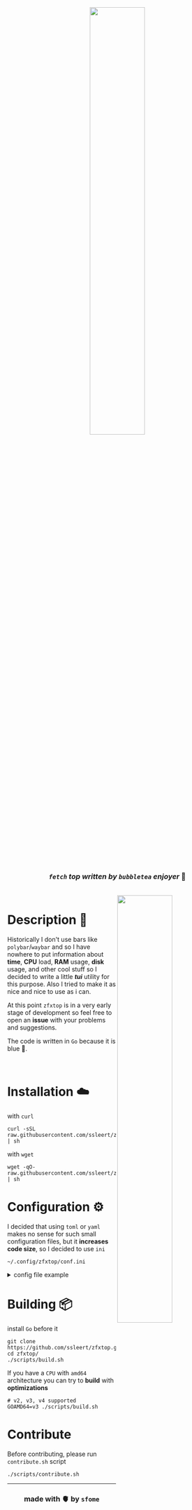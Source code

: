 <div align="center">
<img src="https://github.com/ssleert/zfxtop/blob/master/assets/images/logo.png" width="50%">


### *`fetch`  top written by `bubbletea` enjoyer* :dolphin:

<br>
</div>

<img src="https://github.com/ssleert/zfxtop/blob/master/assets/images/ui.png" width="50%" align="right">

# Description 📖
Historically I don't use bars like `polybar`/`waybar` and so I have nowhere to put information about **time**, **CPU** load, **RAM** usage, **disk** usage, and other cool stuff so I decided to write a little ***tui*** utility for this purpose. Also I tried to make it as nice and nice to use as i can.

At this point `zfxtop` is in a very early stage of development so feel free to open an **issue** with your problems and suggestions.

The code is written in `Go` because it is blue :cup_with_straw:.

<br>

# Installation ☁️
with `curl`
```fish
curl -sSL raw.githubusercontent.com/ssleert/zfxtop/master/install.sh | sh
```
with `wget`
```fish
wget -qO- raw.githubusercontent.com/ssleert/zfxtop/master/install.sh | sh
```

# Configuration ⚙️
I decided that using `toml` or `yaml` makes no sense for such small configuration files, but it **increases code size**, so I decided to use `ini`
```fish
~/.config/zfxtop/conf.ini
```

<details>
<summary>config file example</summary>

```ini
[tui]

# time between info update in millisecond
update = 100

# requires nerd font
icons = true

# can be rounded, sharp, double, ascii, dot
borders = rounded

# enable or disable colors
colors = true


# colors are set in the 256-color palette
[colors]
faint  = 238
mid    = 245

load0  = 27
load1  = 63
load2  = 99
load3  = 135
load4  = 171
load5  = 207

tempr0 = 49
tempr1 = 79
tempr2 = 109
tempr3 = 139
tempr4 = 169
tempr5 = 199

list0  = 109
list1  = 79
list2  = 169
```

</details>

# Building 📦
install `Go` before it
```fish
git clone https://github.com/ssleert/zfxtop.git
cd zfxtop/
./scripts/build.sh
```
If you have a `CPU` with `amd64` architecture you can try to **build** with **optimizations**
```fish
# v2, v3, v4 supported
GOAMD64=v3 ./scripts/build.sh
```

# Contribute
Before contributing, please run `contribute.sh` script
```fish
./scripts/contribute.sh
```

<div align="center">
<hr>

### made with 🫀 by `sfome`

</div>
